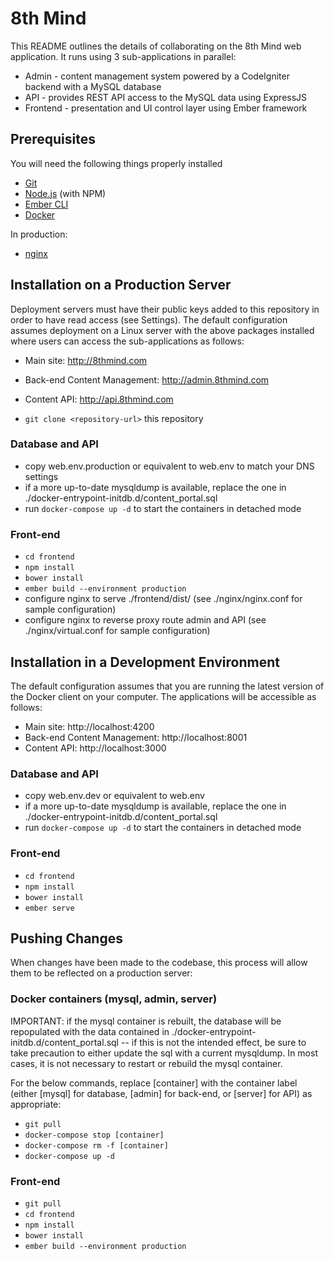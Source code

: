 # 8th Mind

This README outlines the details of collaborating on the 8th Mind web application.  It runs using 3 sub-applications
in parallel:

* Admin - content management system powered by a CodeIgniter backend with a MySQL database
* API - provides REST API access to the MySQL data using ExpressJS
* Frontend - presentation and UI control layer using Ember framework

## Prerequisites

You will need the following things properly installed

* [Git](https://git-scm.com/)
* [Node.js](https://nodejs.org/) (with NPM)
* [Ember CLI](https://ember-cli.com/)
* [Docker](https://www.docker.com/)

In production:

* [nginx](https://nginx.org)

## Installation on a Production Server

Deployment servers must have their public keys added to this repository in order to have read access (see Settings).
The default configuration assumes deployment on a Linux server with the above packages installed where users can
access the sub-applications as follows:

* Main site: http://8thmind.com
* Back-end Content Management: http://admin.8thmind.com
* Content API: http://api.8thmind.com

* `git clone <repository-url>` this repository

### Database and API

* copy web.env.production or equivalent to web.env to match your DNS settings
* if a more up-to-date mysqldump is available, replace the one in ./docker-entrypoint-initdb.d/content_portal.sql
* run `docker-compose up -d` to start the containers in detached mode

### Front-end

* `cd frontend`
* `npm install`
* `bower install`
* `ember build --environment production`
* configure nginx to serve ./frontend/dist/ (see ./nginx/nginx.conf for sample configuration)
* configure nginx to reverse proxy route admin and API (see ./nginx/virtual.conf for sample configuration)

## Installation in a Development Environment

The default configuration assumes that you are running the latest version of the Docker client on your computer.  The
applications will be accessible as follows:

* Main site: http://localhost:4200
* Back-end Content Management: http://localhost:8001
* Content API: http://localhost:3000

### Database and API

* copy web.env.dev or equivalent to web.env
* if a more up-to-date mysqldump is available, replace the one in ./docker-entrypoint-initdb.d/content_portal.sql
* run `docker-compose up -d` to start the containers in detached mode

### Front-end

* `cd frontend`
* `npm install`
* `bower install`
* `ember serve`

## Pushing Changes

When changes have been made to the codebase, this process will allow them to be reflected on a production server:

### Docker containers (mysql, admin, server)

IMPORTANT: if the mysql container is rebuilt, the database will be repopulated with the data contained in
./docker-entrypoint-initdb.d/content_portal.sql -- if this is not the intended effect, be sure to take precaution
to either update the sql with a current mysqldump.  In most cases, it is not necessary to restart or rebuild the
mysql container.

For the below commands, replace [container] with the container label (either [mysql] for database, [admin] for
back-end, or [server] for API) as appropriate:

* `git pull`
* `docker-compose stop [container]`
* `docker-compose rm -f [container]`
* `docker-compose up -d`

### Front-end

* `git pull`
* `cd frontend`
* `npm install`
* `bower install`
* `ember build --environment production`

